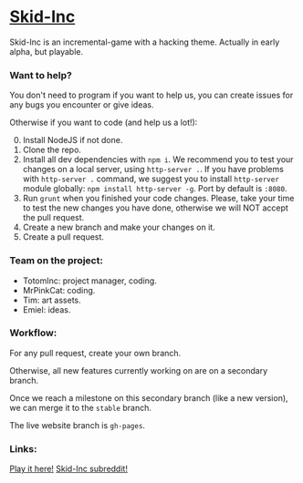 # [Skid-Inc](https://totominc.github.io/skid-inc/ "Skid-Inc")

Skid-Inc is an incremental-game with a hacking theme. Actually in early alpha, but playable.

### Want to help?

You don't need to program if you want to help us, you can create issues for any bugs you encounter or give ideas.

Otherwise if you want to code (and help us a lot!):

0. Install NodeJS if not done.
1. Clone the repo.
2. Install all dev dependencies with `npm i`. We recommend you to test your changes on a local server, using `http-server .`.
If you have problems with `http-server .` command, we suggest you to install `http-server` module globally: `npm install http-server -g`. Port by default is `:8080`.
3. Run `grunt` when you finished your code changes. Please, take your time to test the new changes you have done, otherwise we will NOT accept the pull request.
4. Create a new branch and make your changes on it.
5. Create a pull request.

### Team on the project:

- TotomInc: project manager, coding.
- MrPinkCat: coding.
- Tim: art assets.
- Emiel: ideas.

### Workflow:

For any pull request, create your own branch.

Otherwise, all new features currently working on are on a secondary branch.

Once we reach a milestone on this secondary branch (like a new version), we can merge it to the `stable` branch.

The live website branch is `gh-pages`.

### Links:

[Play it here!](https://totominc.github.io/skid-inc/ "Skid-Inc game")
[Skid-Inc subreddit!](https://www.reddit.com/r/skidinc "Skid-Inc subreddit")
